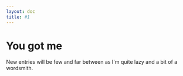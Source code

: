 ```yaml
---
layout: doc
title: #1
---
```


# You got me

New entries will be few and far between as I'm quite lazy and a bit of a wordsmith.
